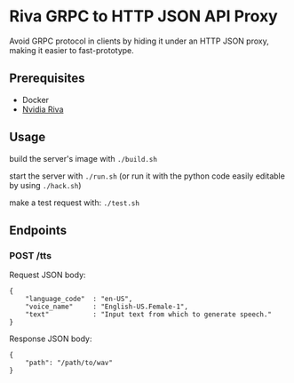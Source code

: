 # Riva GRPC to HTTP JSON API Proxy

Avoid GRPC protocol in clients by hiding it under an HTTP JSON proxy, making it easier to fast-prototype.

## Prerequisites

* Docker
* [Nvidia Riva](https://docs.nvidia.com/deeplearning/riva/user-guide/docs/quick-start-guide.html)

## Usage

build the server's image with `./build.sh`

start the server with `./run.sh` (or run it with the python code easily editable by using `./hack.sh`)

make a test request with: `./test.sh`

## Endpoints

### POST /tts

Request JSON body:

```
{
    "language_code"  : "en-US",
    "voice_name"     : "English-US.Female-1",
    "text"           : "Input text from which to generate speech."
}
```

Response JSON body:
```
{
    "path": "/path/to/wav"
}
```

